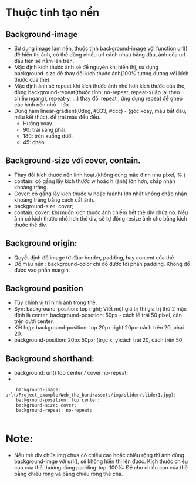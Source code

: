 # Thuộc tính tạo nền
## Background-image
+ Sử dụng image làm nền, thuộc tính background-image với function url() để hiển thị ảnh, có thể dùng nhiều url cách nhau bằng dấu, ảnh của url đầu tiên sẽ nằm lên trên.
+ Mặc định kích thước ảnh sẽ để nguyên khi hiển thị, sử dụng background-size để thay đổi kích thước ảnh(100% tương đương với kích thước của thẻ).
+ Mặc định ảnh sẽ repeat khi kích thước ảnh nhỏ hơn kích thước của thẻ, dùng background-repeat(thuộc tính: no-repeat, repeat-x(lặp lại theo chiều ngang), repeat-y, ...) thay đổi repeat , ứng dụng repeat để ghép các hình nền nhỏ - lớn.
+ Dùng hàm linear-gradient(0deg, #333, #ccc) - (góc xoay, màu bắt đầu, màu kết thúc). để trải màu đều đều.
    + Hướng xoay.
    + 90: trái sang phải.
    + 180: trên xuống dưới.
    + 45: chéo

## Background-size với cover, contain.
+ Thay đổi kích thước nền linh hoạt.(không dùng mặc định như pixel, %.)
+ contain: cố gắng lấy kích thước w hoặc h (ảnh) lớn hơn, chấp nhận khoảng trắng.
+ Cover: cố gắng lấy kích thước w hoặc h(ảnh) lớn nhất không chấp nhận khoảng trắng bằng cách cắt ảnh.
+ background-size: cover;
+ contain, cover: khi muốn kích thước ảnh chiếm hết thẻ div chứa nó. Nếu ảnh có kích thước nhỏ hơn thẻ div, sẽ tự động resize ảnh cho bằng kích thước thẻ div.
## Background origin:
+ Quyết định đổ image từ đâu: border, padding, hay content của thẻ.
+ Đổ màu nền : background-color chỉ đổ được tới phần padding. Không đổ  được vào phần margin. 
## Background position
+ Tùy chỉnh vị trí hình ảnh trong thẻ.
+ Syn: background-position: top right; Viết một giá trị thì gía trị thứ 2 mặc định là center. background-posotion: 50px - cách lề  trái 50 pixel, căn trên dưới center.
+ Kết hợp: background-position: top 20px right 20px: cách trên 20, phải 20. 
+ background-position: 20px 50px; (trục x, y)cách trái 20, cách trên 50.

## Background shorthand:
+ background: url() top center / cover no-repeat;
+ 
```
    background-image: url(/Project_example/Web_the_band/assets/img/slider/slider1.jpg);
    background-position: top center;
    background-size: cover;
    background-repeat: no-repeat;


```
# Note:
+ Nếu thẻ div chứa img chưa có chiều cao hoặc chiều rộng thì ảnh dùng background-imge với url(), sẽ không hiển thị lên được. Kích thước chiều cao của thẻ thường dùng padding-top: 100%: Để cho chiều cao của thẻ bằng chiều rộng và bằng chiều rộng thẻ cha.